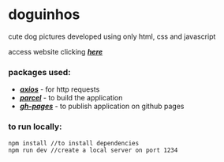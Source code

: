# doguinhos

cute dog pictures developed using only html, css and javascript

access website clicking [***here***](https://mathiashahner.github.io/doguinhos/)

### packages used:
- [***axios***](https://axios-http.com/) - for http requests
- [***parcel***](https://parceljs.org/) - to build the application
- [***gh-pages***](https://github.com/tschaub/gh-pages) - to publish application on github pages

### to run locally:
```
npm install //to install dependencies
npm run dev //create a local server on port 1234
```
